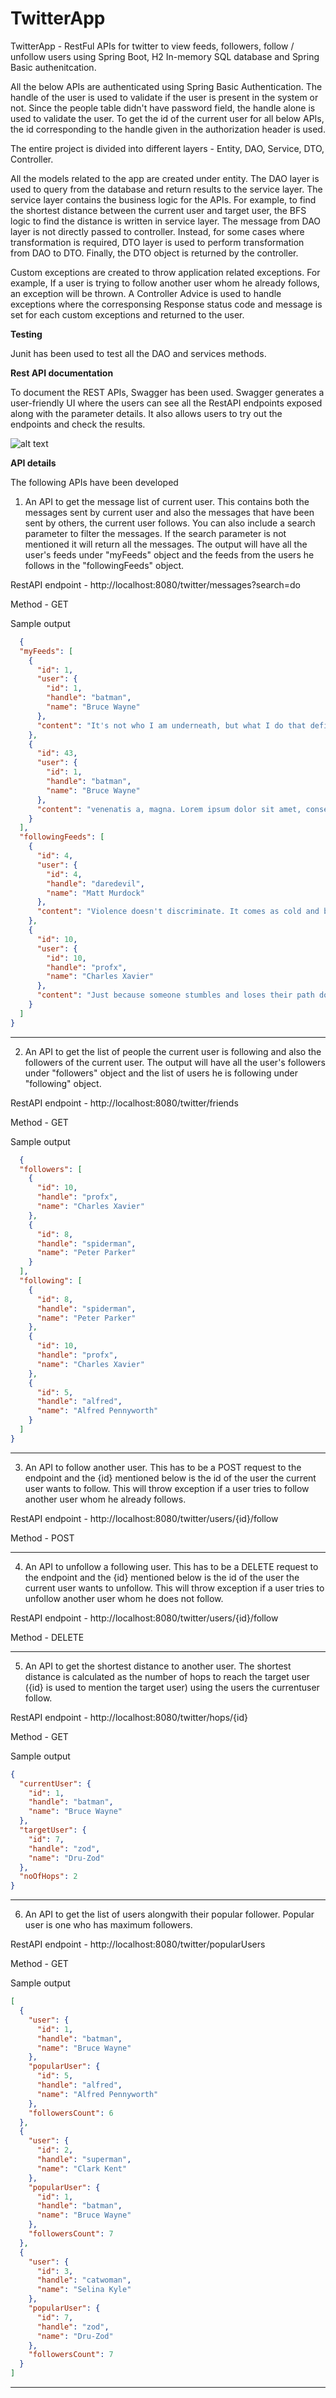 # TwitterApp
TwitterApp - RestFul APIs for twitter to view feeds, followers, follow / unfollow users using Spring Boot, H2 In-memory SQL database and Spring Basic authenitcation.

All the below APIs are authenticated using Spring Basic Authentication. 
The handle of the user is used to validate if the user is present in the system or not. 
Since the people table didn't have password field, the handle alone is used to validate the user.
To get the id of the current user for all below APIs, the id corresponding to the handle given in the authorization header is used. 

The entire project is divided into different layers - Entity, DAO, Service, DTO, Controller.

All the models related to the app are created under entity. The DAO layer is used to query from the database and return results to the service layer.
The service layer contains the business logic for the APIs. 
For example, to find the shortest distance between the current user and target user, the BFS logic to find the distance is written in service layer.
The message from DAO layer is not directly passed to controller. 
Instead, for some cases where transformation is required, DTO layer is used to perform transformation from DAO to DTO.
Finally, the DTO object is returned by the controller.

Custom exceptions are created to throw application related exceptions. 
For example, If a user is trying to follow another user whom he already follows, an exception will be thrown.
A Controller Advice is used to handle exceptions where the corresponsing Response status code and message is set for each custom exceptions and returned to the user.

**Testing**

Junit has been used to test all the DAO and services methods.

**Rest API documentation**

To document the REST APIs, Swagger has been used. Swagger generates a user-friendly UI where the users can see all the RestAPI endpoints exposed along with the parameter details.
It also allows users to try out the endpoints and check the results.

![alt text](https://github.com/saividhya/TwitterApp/blob/master/screenshot/swagger.PNG "Swagger UI")
 
**API details**

The following APIs have been developed

1. An API to get the message list of current user. This contains both the messages sent by current user and also the messages that have been sent by others, the current user follows.
You can also include a search parameter to filter the messages. If the search parameter is not mentioned it will return all the messages.
The output will have all the user's feeds under "myFeeds" object and the feeds from the users he follows in the "followingFeeds" object.


RestAPI endpoint - http://localhost:8080/twitter/messages?search=do

Method - GET

Sample output
```json
  {
  "myFeeds": [
    {
      "id": 1,
      "user": {
        "id": 1,
        "handle": "batman",
        "name": "Bruce Wayne"
      },
      "content": "It's not who I am underneath, but what I do that defines me."
    },
    {
      "id": 43,
      "user": {
        "id": 1,
        "handle": "batman",
        "name": "Bruce Wayne"
      },
      "content": "venenatis a, magna. Lorem ipsum dolor sit amet, consectetuer adipiscing"
    }
  ],
  "followingFeeds": [
    {
      "id": 4,
      "user": {
        "id": 4,
        "handle": "daredevil",
        "name": "Matt Murdock"
      },
      "content": "Violence doesn't discriminate. It comes as cold and bracing as a winter breeze and it leaves you with a chill you can't shake off."
    },
    {
      "id": 10,
      "user": {
        "id": 10,
        "handle": "profx",
        "name": "Charles Xavier"
      },
      "content": "Just because someone stumbles and loses their path doesn't mean they can't be saved."
    }
  ]
}
```
---

2. An API to get the list of people the current user is following and also the followers of the current user. The output will have all the user's followers under "followers" object and
the list of users he is following under "following" object.

RestAPI endpoint - http://localhost:8080/twitter/friends

Method - GET

Sample output
```json
  {
  "followers": [
    {
      "id": 10,
      "handle": "profx",
      "name": "Charles Xavier"
    },
    {
      "id": 8,
      "handle": "spiderman",
      "name": "Peter Parker"
    }
  ],
  "following": [
    {
      "id": 8,
      "handle": "spiderman",
      "name": "Peter Parker"
    },
    {
      "id": 10,
      "handle": "profx",
      "name": "Charles Xavier"
    },
    {
      "id": 5,
      "handle": "alfred",
      "name": "Alfred Pennyworth"
    }
  ]
}
```
---

3. An API to follow another user. This has to be a POST request to the endpoint and the {id} mentioned below is the id of the user the current user wants to follow. 
This will throw exception if a user tries to follow another user whom he already follows.

RestAPI endpoint - http://localhost:8080/twitter/users/{id}/follow

Method - POST

---

4. An API to unfollow a following user. This has to be a DELETE request to the endpoint and the {id} mentioned below is the id of the user the current user wants to unfollow.
This will throw exception if a user tries to unfollow another user whom he does not follow.

RestAPI endpoint - http://localhost:8080/twitter/users/{id}/follow

Method - DELETE

---

5. An API to get the shortest distance to another user. The shortest distance is calculated as the number of hops to reach the target user ({id} is used to mention the target user) using the users the currentuser follow.

RestAPI endpoint - http://localhost:8080/twitter/hops/{id}

Method - GET

Sample output
```json
{
  "currentUser": {
    "id": 1,
    "handle": "batman",
    "name": "Bruce Wayne"
  },
  "targetUser": {
    "id": 7,
    "handle": "zod",
    "name": "Dru-Zod"
  },
  "noOfHops": 2
}
```
---


6. An API to get the list of users alongwith their popular follower. Popular user is one who has maximum followers.

RestAPI endpoint - http://localhost:8080/twitter/popularUsers

Method - GET

Sample output
```json
[
  {
    "user": {
      "id": 1,
      "handle": "batman",
      "name": "Bruce Wayne"
    },
    "popularUser": {
      "id": 5,
      "handle": "alfred",
      "name": "Alfred Pennyworth"
    },
    "followersCount": 6
  },
  {
    "user": {
      "id": 2,
      "handle": "superman",
      "name": "Clark Kent"
    },
    "popularUser": {
      "id": 1,
      "handle": "batman",
      "name": "Bruce Wayne"
    },
    "followersCount": 7
  },
  {
    "user": {
      "id": 3,
      "handle": "catwoman",
      "name": "Selina Kyle"
    },
    "popularUser": {
      "id": 7,
      "handle": "zod",
      "name": "Dru-Zod"
    },
    "followersCount": 7
  }
]
```
---

